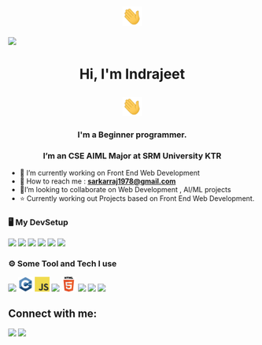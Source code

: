 <h2 align="center"><img src="https://raw.githubusercontent.com/ABSphreak/ABSphreak/master/gifs/Hi.gif"   width="40px"></h2>
<img src="https://media.giphy.com/media/VgCDAzcKvsR6OM0uWg/giphy.gif" width="50">
<h1 align="center">Hi, I'm Indrajeet <h2 align="center"><img src="https://raw.githubusercontent.com/ABSphreak/ABSphreak/master/gifs/Hi.gif"   width="40px"></h2></h1>
<h3 align="center">I'm a Beginner programmer.</h3>
<h3 align="center"> I’m an CSE AIML Major at SRM University KTR</h3>
<!-- <p align= "center">I'm a hard working individiual and have a craving for knowledge in any form possible. I leave no stone unturned to complete the tasks which i've been assigned with.</p> -->
   
    
    
- 🔭 I’m currently working on Front End Web Development
- 🌱 How to reach me : **sarkarraj1978@gmail.com**
- 💞️I’m looking to collaborate on Web Development , AI/ML projects
- ⭐ Currently working out Projects based on Front End Web Development.


### 🖥️ My DevSetup
<img src="https://img.shields.io/badge/Legion-555555.svg?&style=flat-square&logo=Lenovo&logoColor=E2231A"> <img src="https://img.shields.io/badge/Windows-555555.svg?&style=flat-square&logo=windows&logoColor=0078D6"> <img src="https://img.shields.io/badge/Chrome-555555.svg?&style=flat-square&logo=google-chrome&logoColor=FABC0C"> <img src="https://img.shields.io/badge/VS Code-555555?style=flat-square&logo=visual-studio-code&logoColor=007ACC"> <img src="https://img.shields.io/badge/Terminal-555555.svg?&style=flat-square&logo=powershell&logoColor=white"> <img src="https://img.shields.io/badge/Spotify-555555.svg?&style=flat-square&logo=spotify&logoColor=1ED760"> 

<!-- ## 🚀 Languages and Tools:

<p align="left"> 
    <p align="left"> <a href="https://www.w3schools.com/css/" target="_blank"> <img src="https://raw.githubusercontent.com/devicons/devicon/master/icons/css3/css3-original-wordmark.svg" alt="css3" width="40" height="40"/> </a> <a href="https://www.w3.org/html/" target="_blank"> <img src="https://raw.githubusercontent.com/devicons/devicon/master/icons/html5/html5-original-wordmark.svg" alt="html5" width="40" height="40"/> </a><a href="https://www.w3schools.com/c/" target="_blank"> <img src="https://raw.githubusercontent.com/devicons/devicon/master/icons/c/c-original.svg" alt="c" width="40" height="40"/> </a> <a href="https://www.w3schools.com/python/" target"_blank"> <img src="https://raw.githubusercontent.com/devicons/devicon/master/icons/python/python-original-wordmark.svg" alt="python" width="40" height="40"/> </a>
</p>
 -->
 
 ### ⚙️ Some Tool and Tech I use
<code><img height="30" src="https://avatars0.githubusercontent.com/u/1525981?s=200&v=4"></code>
<code><img height="30" src="https://raw.githubusercontent.com/github/explore/80688e429a7d4ef2fca1e82350fe8e3517d3494d/topics/cpp/cpp.png"></code>
<code><img height="30" src="https://raw.githubusercontent.com/github/explore/80688e429a7d4ef2fca1e82350fe8e3517d3494d/topics/javascript/javascript.png"></code>
<code><img height="30" src="https://avatars3.githubusercontent.com/u/9950313?s=200&v=4"></code>
<code><img height="30" src="https://raw.githubusercontent.com/github/explore/80688e429a7d4ef2fca1e82350fe8e3517d3494d/topics/html/html.png"></code>
<code><img height="30" src="https://avatars1.githubusercontent.com/u/2918581?s=200&v=4"></code>
<code><img height="30" src="https://avatars3.githubusercontent.com/u/18133?s=200&v=4"></code>
<code><img height="30" src="https://avatars2.githubusercontent.com/u/1728152?s=200&v=4"></code> 
<br/>

## Connect with me:
<p align="left">

<a href = "https://www.linkedin.com/in/indrajeet-sarkar-3bb210224/"><img src="https://img.icons8.com/fluent/48/000000/linkedin.png"/></a>
<a href = "https://www.instagram.com/_.indraaa_/"><img src="https://img.icons8.com/fluent/48/000000/instagram-new.png"/></a>
</a>

</p>
